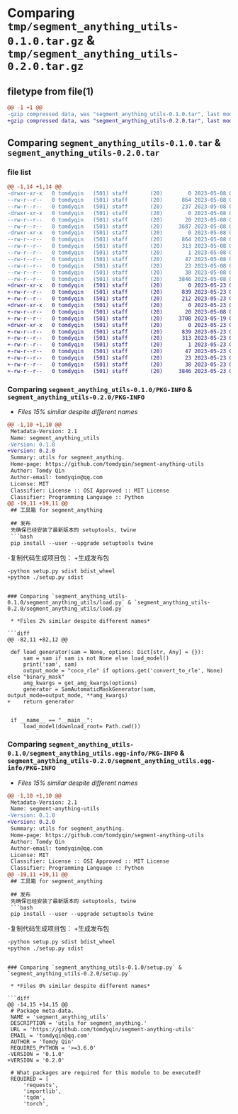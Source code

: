 # Comparing `tmp/segment_anything_utils-0.1.0.tar.gz` & `tmp/segment_anything_utils-0.2.0.tar.gz`

## filetype from file(1)

```diff
@@ -1 +1 @@
-gzip compressed data, was "segment_anything_utils-0.1.0.tar", last modified: Mon May  8 09:04:21 2023, max compression
+gzip compressed data, was "segment_anything_utils-0.2.0.tar", last modified: Tue May 23 09:43:31 2023, max compression
```

## Comparing `segment_anything_utils-0.1.0.tar` & `segment_anything_utils-0.2.0.tar`

### file list

```diff
@@ -1,14 +1,14 @@
-drwxr-xr-x   0 tomdyqin   (501) staff       (20)        0 2023-05-08 09:04:21.140631 segment_anything_utils-0.1.0/
--rw-r--r--   0 tomdyqin   (501) staff       (20)      864 2023-05-08 09:04:21.140384 segment_anything_utils-0.1.0/PKG-INFO
--rw-r--r--   0 tomdyqin   (501) staff       (20)      237 2023-05-08 08:07:22.000000 segment_anything_utils-0.1.0/README.md
-drwxr-xr-x   0 tomdyqin   (501) staff       (20)        0 2023-05-08 09:04:21.138333 segment_anything_utils-0.1.0/segment_anything_utils/
--rw-r--r--   0 tomdyqin   (501) staff       (20)       20 2023-05-08 03:07:00.000000 segment_anything_utils-0.1.0/segment_anything_utils/__init__.py
--rw-r--r--   0 tomdyqin   (501) staff       (20)     3687 2023-05-08 08:22:53.000000 segment_anything_utils-0.1.0/segment_anything_utils/load.py
-drwxr-xr-x   0 tomdyqin   (501) staff       (20)        0 2023-05-08 09:04:21.139990 segment_anything_utils-0.1.0/segment_anything_utils.egg-info/
--rw-r--r--   0 tomdyqin   (501) staff       (20)      864 2023-05-08 09:04:21.000000 segment_anything_utils-0.1.0/segment_anything_utils.egg-info/PKG-INFO
--rw-r--r--   0 tomdyqin   (501) staff       (20)      313 2023-05-08 09:04:21.000000 segment_anything_utils-0.1.0/segment_anything_utils.egg-info/SOURCES.txt
--rw-r--r--   0 tomdyqin   (501) staff       (20)        1 2023-05-08 09:04:21.000000 segment_anything_utils-0.1.0/segment_anything_utils.egg-info/dependency_links.txt
--rw-r--r--   0 tomdyqin   (501) staff       (20)       47 2023-05-08 09:04:21.000000 segment_anything_utils-0.1.0/segment_anything_utils.egg-info/requires.txt
--rw-r--r--   0 tomdyqin   (501) staff       (20)       23 2023-05-08 09:04:21.000000 segment_anything_utils-0.1.0/segment_anything_utils.egg-info/top_level.txt
--rw-r--r--   0 tomdyqin   (501) staff       (20)       38 2023-05-08 09:04:21.140706 segment_anything_utils-0.1.0/setup.cfg
--rw-r--r--   0 tomdyqin   (501) staff       (20)     3846 2023-05-08 09:03:31.000000 segment_anything_utils-0.1.0/setup.py
+drwxr-xr-x   0 tomdyqin   (501) staff       (20)        0 2023-05-23 09:43:31.355122 segment_anything_utils-0.2.0/
+-rw-r--r--   0 tomdyqin   (501) staff       (20)      839 2023-05-23 09:43:31.354678 segment_anything_utils-0.2.0/PKG-INFO
+-rw-r--r--   0 tomdyqin   (501) staff       (20)      212 2023-05-23 09:43:29.000000 segment_anything_utils-0.2.0/README.md
+drwxr-xr-x   0 tomdyqin   (501) staff       (20)        0 2023-05-23 09:43:31.351553 segment_anything_utils-0.2.0/segment_anything_utils/
+-rw-r--r--   0 tomdyqin   (501) staff       (20)       20 2023-05-08 03:07:00.000000 segment_anything_utils-0.2.0/segment_anything_utils/__init__.py
+-rw-r--r--   0 tomdyqin   (501) staff       (20)     3708 2023-05-19 08:11:52.000000 segment_anything_utils-0.2.0/segment_anything_utils/load.py
+drwxr-xr-x   0 tomdyqin   (501) staff       (20)        0 2023-05-23 09:43:31.354242 segment_anything_utils-0.2.0/segment_anything_utils.egg-info/
+-rw-r--r--   0 tomdyqin   (501) staff       (20)      839 2023-05-23 09:43:31.000000 segment_anything_utils-0.2.0/segment_anything_utils.egg-info/PKG-INFO
+-rw-r--r--   0 tomdyqin   (501) staff       (20)      313 2023-05-23 09:43:31.000000 segment_anything_utils-0.2.0/segment_anything_utils.egg-info/SOURCES.txt
+-rw-r--r--   0 tomdyqin   (501) staff       (20)        1 2023-05-23 09:43:31.000000 segment_anything_utils-0.2.0/segment_anything_utils.egg-info/dependency_links.txt
+-rw-r--r--   0 tomdyqin   (501) staff       (20)       47 2023-05-23 09:43:31.000000 segment_anything_utils-0.2.0/segment_anything_utils.egg-info/requires.txt
+-rw-r--r--   0 tomdyqin   (501) staff       (20)       23 2023-05-23 09:43:31.000000 segment_anything_utils-0.2.0/segment_anything_utils.egg-info/top_level.txt
+-rw-r--r--   0 tomdyqin   (501) staff       (20)       38 2023-05-23 09:43:31.355259 segment_anything_utils-0.2.0/setup.cfg
+-rw-r--r--   0 tomdyqin   (501) staff       (20)     3846 2023-05-23 09:42:15.000000 segment_anything_utils-0.2.0/setup.py
```

### Comparing `segment_anything_utils-0.1.0/PKG-INFO` & `segment_anything_utils-0.2.0/PKG-INFO`

 * *Files 15% similar despite different names*

```diff
@@ -1,10 +1,10 @@
 Metadata-Version: 2.1
 Name: segment_anything_utils
-Version: 0.1.0
+Version: 0.2.0
 Summary: utils for segment_anything.
 Home-page: https://github.com/tomdyqin/segment-anything-utils
 Author: Tomdy Qin
 Author-email: tomdyqin@qq.com
 License: MIT
 Classifier: License :: OSI Approved :: MIT License
 Classifier: Programming Language :: Python
@@ -19,11 +19,11 @@
 ## 工具箱 for segment_anything
 
 ## 发布
 先确保已经安装了最新版本的 setuptools, twine
 ```bash
 pip install --user --upgrade setuptools twine
 ```
-复制代码生成项目包：
+生成发布包
 ```bash
-python setup.py sdist bdist_wheel
+python ./setup.py sdist
 ```
```

### Comparing `segment_anything_utils-0.1.0/segment_anything_utils/load.py` & `segment_anything_utils-0.2.0/segment_anything_utils/load.py`

 * *Files 2% similar despite different names*

```diff
@@ -82,11 +82,12 @@
 
 def load_generator(sam = None, options: Dict[str, Any] = {}):
     sam = sam if sam is not None else load_model()
     print('sam', sam)
     output_mode = "coco_rle" if options.get('convert_to_rle', None) else "binary_mask"
     amg_kwargs = get_amg_kwargs(options)
     generator = SamAutomaticMaskGenerator(sam, output_mode=output_mode, **amg_kwargs)
+    return generator
 
 
 if __name__ == "__main__":
     load_model(download_root= Path.cwd())
```

### Comparing `segment_anything_utils-0.1.0/segment_anything_utils.egg-info/PKG-INFO` & `segment_anything_utils-0.2.0/segment_anything_utils.egg-info/PKG-INFO`

 * *Files 15% similar despite different names*

```diff
@@ -1,10 +1,10 @@
 Metadata-Version: 2.1
 Name: segment-anything-utils
-Version: 0.1.0
+Version: 0.2.0
 Summary: utils for segment_anything.
 Home-page: https://github.com/tomdyqin/segment-anything-utils
 Author: Tomdy Qin
 Author-email: tomdyqin@qq.com
 License: MIT
 Classifier: License :: OSI Approved :: MIT License
 Classifier: Programming Language :: Python
@@ -19,11 +19,11 @@
 ## 工具箱 for segment_anything
 
 ## 发布
 先确保已经安装了最新版本的 setuptools, twine
 ```bash
 pip install --user --upgrade setuptools twine
 ```
-复制代码生成项目包：
+生成发布包
 ```bash
-python setup.py sdist bdist_wheel
+python ./setup.py sdist
 ```
```

### Comparing `segment_anything_utils-0.1.0/setup.py` & `segment_anything_utils-0.2.0/setup.py`

 * *Files 0% similar despite different names*

```diff
@@ -14,15 +14,15 @@
 # Package meta-data.
 NAME = 'segment_anything_utils'
 DESCRIPTION = 'utils for segment_anything.'
 URL = 'https://github.com/tomdyqin/segment-anything-utils'
 EMAIL = 'tomdyqin@qq.com'
 AUTHOR = 'Tomdy Qin'
 REQUIRES_PYTHON = '>=3.6.0'
-VERSION = '0.1.0'
+VERSION = '0.2.0'
 
 # What packages are required for this module to be executed?
 REQUIRED = [
     'requests',
     'importlib',
     'tqdm',
     'torch',
```

